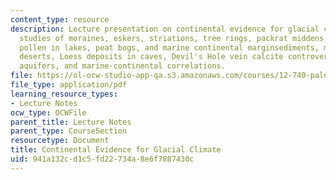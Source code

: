 ```yaml
---
content_type: resource
description: Lecture presentation on continental evidence for glacial climate. Includes
  studies of moraines, eskers, striations, tree rings, packrat middens, beetle remains,
  pollen in lakes, peat bogs, and marine continental marginsediments, modern dune
  deserts, Loess deposits in caves, Devil's Hole vein calcite controversy, groundwater
  aquifers, and marine-continental correlations.
file: https://ol-ocw-studio-app-qa.s3.amazonaws.com/courses/12-740-paleoceanography-spring-2008/941a132cd1c5fd22734a8e6f7887430c_lec11_slide.pdf
file_type: application/pdf
learning_resource_types:
- Lecture Notes
ocw_type: OCWFile
parent_title: Lecture Notes
parent_type: CourseSection
resourcetype: Document
title: Continental Evidence for Glacial Climate
uid: 941a132c-d1c5-fd22-734a-8e6f7887430c
---
```

